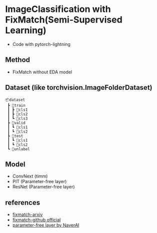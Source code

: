 # ImageClassification with FixMatch(Semi-Supervised Learning)
- Code with pytorch-lightning

## Method
- FixMatch without EDA model

## Dataset (like torchvision.ImageFolderDataset)
```
📦dataset
 ┣ 📂train
 ┃ ┣ 📂cls1
 ┃ ┣ 📂cls2
 ┃ ┗ 📂cls3
 ┣ 📂valid
 ┃ ┗ 📂cls1
 ┃ ┗ 📂cls2
 ┣ 📂test
 ┃ ┗ 📂cls1
 ┃ ┗ 📂cls2
 ┗ 📂unlabel
```
## Model
- ConvNext (timm)
- PIT (Parameter-free layer)
- ResNet (Parameter-free layer)

## references
- [fixmatch-arxiv](https://arxiv.org/abs/2001.07685)
- [fixmatch-github official](https://github.com/google-research/fixmatch)
- [parameter-free layer by NaverAI](https://github.com/naver-ai/PfLayer)



